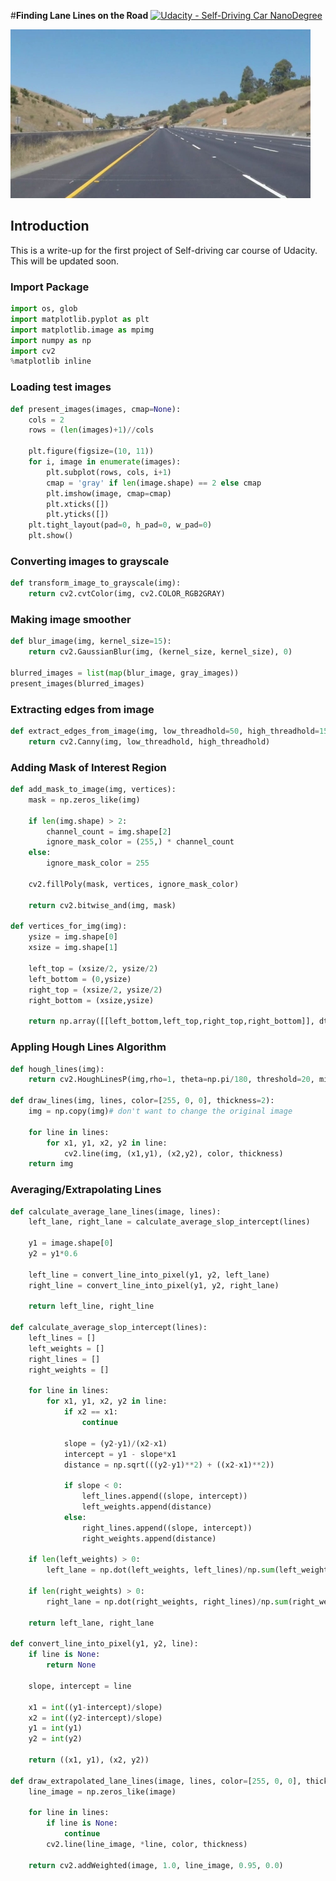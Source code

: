 #**Finding Lane Lines on the Road** 
[![Udacity - Self-Driving Car NanoDegree](https://s3.amazonaws.com/udacity-sdc/github/shield-carnd.svg)](http://www.udacity.com/drive)

<img src="test_images/whiteCarLaneSwitch.jpg" width="480" alt="Combined Image" />

Introduction
---
This is a write-up for the first project of Self-driving car course of Udacity. This will be updated soon.

### Import Package
```python
import os, glob
import matplotlib.pyplot as plt
import matplotlib.image as mpimg
import numpy as np
import cv2
%matplotlib inline
```

### Loading test images
```python
def present_images(images, cmap=None):
    cols = 2
    rows = (len(images)+1)//cols
    
    plt.figure(figsize=(10, 11))
    for i, image in enumerate(images):
        plt.subplot(rows, cols, i+1)
        cmap = 'gray' if len(image.shape) == 2 else cmap
        plt.imshow(image, cmap=cmap)
        plt.xticks([])
        plt.yticks([])
    plt.tight_layout(pad=0, h_pad=0, w_pad=0)
    plt.show()
```

### Converting images to grayscale
```python
def transform_image_to_grayscale(img):
    return cv2.cvtColor(img, cv2.COLOR_RGB2GRAY)
```

### Making image smoother
```python
def blur_image(img, kernel_size=15):
    return cv2.GaussianBlur(img, (kernel_size, kernel_size), 0)

blurred_images = list(map(blur_image, gray_images))
present_images(blurred_images)
```

### Extracting edges from image
```python
def extract_edges_from_image(img, low_threadhold=50, high_threadhold=150):
    return cv2.Canny(img, low_threadhold, high_threadhold)
```

### Adding Mask of Interest Region
```python
def add_mask_to_image(img, vertices):
    mask = np.zeros_like(img)
    
    if len(img.shape) > 2:
        channel_count = img.shape[2]
        ignore_mask_color = (255,) * channel_count
    else:
        ignore_mask_color = 255
    
    cv2.fillPoly(mask, vertices, ignore_mask_color)
    
    return cv2.bitwise_and(img, mask)
  
def vertices_for_img(img):
    ysize = img.shape[0]
    xsize = img.shape[1]
    
    left_top = (xsize/2, ysize/2)
    left_bottom = (0,ysize)
    right_top = (xsize/2, ysize/2)
    right_bottom = (xsize,ysize)
    
    return np.array([[left_bottom,left_top,right_top,right_bottom]], dtype=np.int32)
```

### Appling Hough Lines Algorithm
```python
def hough_lines(img):
    return cv2.HoughLinesP(img,rho=1, theta=np.pi/180, threshold=20, minLineLength=20, maxLineGap=300)

def draw_lines(img, lines, color=[255, 0, 0], thickness=2):
    img = np.copy(img)# don't want to change the original image
    
    for line in lines:
        for x1, y1, x2, y2 in line:
            cv2.line(img, (x1,y1), (x2,y2), color, thickness)
    return img
```

### Averaging/Extrapolating Lines
```python
def calculate_average_lane_lines(image, lines):
    left_lane, right_lane = calculate_average_slop_intercept(lines)
    
    y1 = image.shape[0]
    y2 = y1*0.6
    
    left_line = convert_line_into_pixel(y1, y2, left_lane)
    right_line = convert_line_into_pixel(y1, y2, right_lane)
    
    return left_line, right_line

def calculate_average_slop_intercept(lines):
    left_lines = []
    left_weights = []
    right_lines = []
    right_weights = []
    
    for line in lines:
        for x1, y1, x2, y2 in line:
            if x2 == x1:
                continue
                
            slope = (y2-y1)/(x2-x1)
            intercept = y1 - slope*x1
            distance = np.sqrt(((y2-y1)**2) + ((x2-x1)**2))
            
            if slope < 0:
                left_lines.append((slope, intercept))
                left_weights.append(distance)
            else:
                right_lines.append((slope, intercept))
                right_weights.append(distance)

    if len(left_weights) > 0:
        left_lane = np.dot(left_weights, left_lines)/np.sum(left_weights)
    
    if len(right_weights) > 0:
        right_lane = np.dot(right_weights, right_lines)/np.sum(right_weights)
        
    return left_lane, right_lane

def convert_line_into_pixel(y1, y2, line):
    if line is None:
        return None
    
    slope, intercept = line
    
    x1 = int((y1-intercept)/slope)
    x2 = int((y2-intercept)/slope)
    y1 = int(y1)
    y2 = int(y2)
    
    return ((x1, y1), (x2, y2))

def draw_extrapolated_lane_lines(image, lines, color=[255, 0, 0], thickness=15):
    line_image = np.zeros_like(image)
    
    for line in lines:
        if line is None:
            continue
        cv2.line(line_image, *line, color, thickness)

    return cv2.addWeighted(image, 1.0, line_image, 0.95, 0.0)
```
